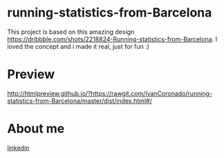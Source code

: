 # running-statistics-from-Barcelona
This project is based on this amazing design https://dribbble.com/shots/2218824-Running-statistics-from-Barcelona. I loved the concept and i made it real, just for fun :)

# Preview
http://htmlpreview.github.io/?https://rawgit.com/IvanCoronado/running-statistics-from-Barcelona/master/dist/index.html#/

# About me
[linkedin](https://es.linkedin.com/in/ivancoronadomoreno)

